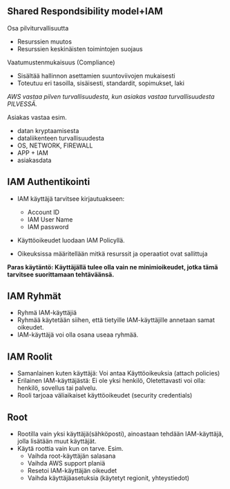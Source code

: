 ## Shared Respondsibility model+IAM

Osa pilviturvallisuutta
- Resurssien muutos
- Resurssien keskinäisten toimintojen suojaus

Vaatumustenmukaisuus (Compliance)
- Sisältää hallinnon asettamien suuntoviivojen mukaisesti
- Toteutuu eri tasoilla, sisäisesti, standardit, sopimukset, laki

*AWS vastaa pilven turvallisuudesta, kun asiakas vastaa turvallisuudesta PILVESSÄ.*

Asiakas vastaa esim.
- datan kryptaamisesta
- dataliikenteen turvallisuudesta
- OS, NETWORK, FIREWALL
- APP + IAM
- asiakasdata

## IAM Authentikointi

- IAM käyttäjä tarvitsee kirjautuakseen:
  - Account ID
  - IAM User Name
  - IAM password

- Käyttöoikeudet luodaan IAM Policyllä.
- Oikeuksissa määritellään mitkä resurssit ja operaatiot ovat sallittuja

**Paras käytäntö: Käyttäjällä tulee olla vain ne minimioikeudet, jotka tämä tarvitsee suorittamaan tehtäväänsä.**

## IAM Ryhmät
- Ryhmä IAM-käyttäjiä
- Ryhmää käytetään siihen, että tietyille IAM-käyttäjille annetaan samat oikeudet.
- IAM-käyttäjä voi olla osana useaa ryhmää.

## IAM Roolit
- Samanlainen kuten käyttäjä: Voi antaa Käyttöoikeuksia (attach policies)
- Erilainen IAM-käyttäjästä: Ei ole yksi henkilö, Oletettavasti voi olla: henkilö, sovellus tai palvelu.
- Rooli tarjoaa väliaikaiset käyttöoikeudet (security credentials)

## Root
- Rootilla vain yksi käyttäjä(sähköposti), ainoastaan tehdään IAM-käyttäjä, jolla lisätään muut käyttäjät.
- Käytä roottia vain kun on tarve. Esim.
    - Vaihda root-käyttäjän salasana
    - Vaihda AWS support planiä
    - Resetoi IAM-käyttäjän oikeudet
    - Vaihda käyttäjäasetuksia (käytetyt regionit, yhteystiedot)



